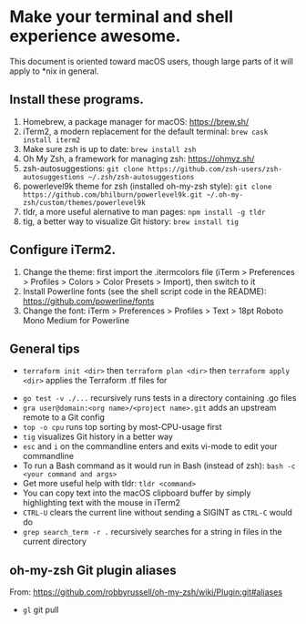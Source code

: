 # Make your terminal and shell experience awesome.

This document is oriented toward macOS users, though large parts of it will apply to *nix in general.

## Install these programs.

1. Homebrew, a package manager for macOS: https://brew.sh/
1. iTerm2, a modern replacement for the default terminal: `brew cask install iterm2`
1. Make sure zsh is up to date: `brew install zsh`
1. Oh My Zsh, a framework for managing zsh: https://ohmyz.sh/
1. zsh-autosuggestions: `git clone https://github.com/zsh-users/zsh-autosuggestions ~/.zsh/zsh-autosuggestions`
1. powerlevel9k theme for zsh (installed oh-my-zsh style): `git clone https://github.com/bhilburn/powerlevel9k.git ~/.oh-my-zsh/custom/themes/powerlevel9k`
1. tldr, a more useful alernative to man pages: `npm install -g tldr`
1. tig, a better way to visualize Git history: `brew install tig`

## Configure iTerm2.

1. Change the theme: first import the .itermcolors file (iTerm > Preferences > Profiles > Colors > Color Presets > Import), then switch to it
1. Install Powerline fonts (see the shell script code in the README): https://github.com/powerline/fonts
1. Change the font: iTerm > Preferences > Profiles > Text > 18pt Roboto Mono Medium for Powerline

## General tips

* `terraform init <dir>` then `terraform plan <dir>` then `terraform apply <dir>` applies the Terraform .tf files for <dir>
* `go test -v ./...` recursively runs tests in a directory containing .go files
* `gra user@domain:<org name>/<project name>.git` adds an upstream remote to a Git config
* `top -o cpu` runs top sorting by most-CPU-usage first
* `tig` visualizes Git history in a better way
* `esc` and `i` on the commandline enters and exits vi-mode to edit your commandline
* To run a Bash command as it would run in Bash (instead of zsh): `bash -c <your command and args>`
* Get more useful help with tldr: `tldr <command>`
* You can copy text into the macOS clipboard buffer by simply highlighting text with the mouse in iTerm2
* `CTRL-U` clears the current line without sending a SIGINT as `CTRL-C` would do
* `grep search_term -r .` recursively searches for a string in files in the current directory

## oh-my-zsh Git plugin aliases

From: https://github.com/robbyrussell/oh-my-zsh/wiki/Plugin:git#aliases

* `gl` git pull
